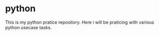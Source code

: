 # python

This is my python pratice repository. Here i will be praticing with various python usecase tasks.
